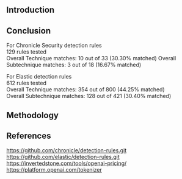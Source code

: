 ## Introduction

## Conclusion 

For Chronicle Security detection rules  
129 rules tested  
Overall Technique matches: 10 out of 33 (30.30% matched)
Overall Subtechnique matches: 3 out of 18 (16.67% matched)

For Elastic detection rules  
612 rules tested  
Overall Technique matches: 354 out of 800 (44.25% matched)  
Overall Subtechnique matches: 128 out of 421 (30.40% matched)  

## Methodology

## References
https://github.com/chronicle/detection-rules.git  
https://github.com/elastic/detection-rules.git  
https://invertedstone.com/tools/openai-pricing/  
https://platform.openai.com/tokenizer  